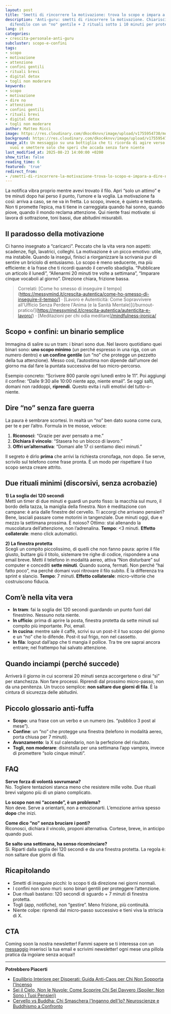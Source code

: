 ```yaml
---
layout: post
title: 'Smetti di rincorrere la motivazione: trova lo scopo e impara a dire no'
description: 'Anti-guru: smetti di rincorrere la motivazione. Chiarisci lo scopo e
  difendilo con un "no" gentile + 2 rituali sotto i 10 minuti per proteggere l''attenzione.'
lang: it
categories:
- crescita-personale-anti-guru
subcluster: scopo-e-confini
tags:
- scopo
- motivazione
- attenzione
- confini gentili
- rituali brevi
- digital detox
- togli non moderare
keywords:
- scopo
- motivazione
- dire no
- attenzione
- confini gentili
- rituali brevi
- digital detox
- togli non moderare
author: Matteo Ricci
image: https://res.cloudinary.com/dkoc4knvv/image/upload/v1755954730/motivane_1600_cd7kp8.webp
background: https://res.cloudinary.com/dkoc4knvv/image/upload/v1755954729/motivazione_600_u1bxps.webp
image_alt: Un messaggio su una bottiglia che ti ricorda di agire verso quello che
  vuoi e smettere solo che speri che accada senza fare niente
last_modified_at: 2025-08-23 14:00:00 +0200
show_title: false
reading_time: 6
featured: 'true'
redirect_from:
- /smetti-di-rincorrere-la-motivazione-trova-lo-scopo-e-impara-a-dire-no/
---
```

La notifica vibra proprio mentre avevi trovato il filo. Apri “solo un attimo” e tre minuti dopo hai perso il punto, l’umore e la voglia. La motivazione fa così: arriva a caso, se ne va in fretta. Lo scopo, invece, è quieto e testardo. Non ti promette l’epica, ma ti tiene in carreggiata quando hai sonno, quando piove, quando il mondo reclama attenzione. Qui niente frasi motivate: si lavora di sottrazione, toni bassi, due abitudini misurabili.

## Il paradosso della motivazione

Ci hanno insegnato a “caricarci”. Peccato che la vita vera non aspetti: scadenze, figli, lavatrici, colleghi. La motivazione è un picco emotivo: utile, ma instabile. Quando la insegui, finisci a riorganizzare la scrivania pur di sentire un briciolo di entusiasmo. Lo scopo è meno seducente, ma più efficiente: è la frase che ti ricordi quando il cervello sbadiglia. “Pubblicare un articolo il lunedì”, “Allenarmi 20 minuti tre volte a settimana”, “Imparare cinque vocaboli al giorno”. Direzione chiara, frizione bassa.

> Correlati: [Come ho smesso di inseguire il tempo](https://messymind.it/crescita-autentica/come-ho-smesso-di-inseguire-il-tempo/] · [Lavoro e Autenticità: Come Sopravvivere all'Ufficio Senza Perdere l'Anima (e la Sanità Mentale)](/burnout-pratico/](https://messymind.it/crescita-autentica/autenticita-e-lavoro/) · [Meditazioni per chi odia meditare][/mindfulness-ironica/](https://messymind.it/equlibrio-interiore/come-meditare-senza-sedersi-a-gambe-incrociate/)

## Scopo + confini: un binario semplice

Immagina di salire su un tram: i binari sono due. Nel lavoro quotidiano quei binari sono: **uno scopo minimo** (un perché espresso in una riga, con un numero dentro) e **un confine gentile** (un “no” che protegge un pezzetto della tua attenzione). Messo così, l’autostima non dipende dall’umore del giorno ma dal fare la puntata successiva del tuo micro-percorso.

Esempio concreto: “Scrivere 800 parole ogni lunedì entro le 11”. Poi aggiungi il confine: “Dalle 9:30 alle 10:00 niente app, niente email”. Se oggi salti, domani non raddoppi, **riprendi**. Questo evita i rulli emotivi del tutto-o-niente.

## Dire “no” senza fare guerra

La paura è sembrare scortesi. In realtà un “no” ben dato suona come cura, per te e per l’altro. Formula in tre mosse, veloce:

1. **Riconosci**: “Grazie per aver pensato a me.”
2. **Dichiara il vincolo**: “Stasera ho un blocco di lavoro.”
3. **Offri un’alternativa**: “Domani alle 17 ci sentiamo dieci minuti.”

Il segreto è dirlo **prima** che arrivi la richiesta cronofaga, non dopo. Se serve, scrivilo sul telefono come frase pronta. È un modo per rispettare il tuo scopo senza creare attrito.

## Due rituali minimi (discorsivi, senza acrobazie)

**1) La soglia dei 120 secondi**  
Metti un timer di due minuti e guardi un punto fisso: la macchia sul muro, il bordo della tazza, la maniglia della finestra. Non è meditazione con campane: è aria dalle finestre del cervello. Ti accorgi che arrivano pensieri? Bene, lasciali passare come motorini in tangenziale. Due minuti oggi, due e mezzo la settimana prossima. È noioso? Ottimo: stai allenando la muscolatura dell’attenzione, non l’adrenalina. **Tempo**: &lt;3 minuti. **Effetto collaterale**: meno click automatici.

**2) La finestra protetta**  
Scegli un compito piccolissimo, di quelli che non fanno paura: aprire il file giusto, buttare giù il titolo, sistemare tre righe di codice, rispondere a una email breve. Metti il telefono in modalità aereo, attiva “Non disturbare” sul computer e concediti **sette minuti**. Quando suona, fermati. Non perché “hai fatto poco”, ma perché domani vuoi ritrovare il filo subito. È la differenza tra sprint e slancio. **Tempo**: 7 minuti. **Effetto collaterale**: micro-vittorie che costruiscono fiducia.

## Com’è nella vita vera

- **In tram**: fai la soglia dei 120 secondi guardando un punto fuori dal finestrino. Nessuno nota niente.  
- **In ufficio**: prima di aprire la posta, finestra protetta da sette minuti sul compito più importante. Poi, email.  
- **In cucina**: mentre sale il caffè, scrivi su un post-it il tuo scopo del giorno e un “no” che lo difende. Post-it sul frigo, non nel cassetto.  
- **In fila**: logout dall’app che ti mangia il pollice. Tra tre ore saprai ancora entrare; nel frattempo hai salvato attenzione.

## Quando inciampi (perché succede)

Arriverà il giorno in cui scorrerai 20 minuti senza accorgertene o dirai “sì” per stanchezza. Non fare processi. Riprendi dal prossimo micro-passo, non da una penitenza. Un trucco semplice: **non saltare due giorni di fila**. È la cintura di sicurezza delle abitudini.

## Piccolo glossario anti-fuffa

- **Scopo**: una frase con un verbo e un numero (es. “pubblico 3 post al mese”).  
- **Confine**: un “no” che protegge una finestra (telefono in modalità aereo, porta chiusa per 7 minuti).  
- **Avanzamento**: la X sul calendario, non la perfezione del risultato.  
- **Togli, non moderare**: disinstalla per una settimana l’app vampira, invece di promettere “solo cinque minuti”.

## FAQ

**Serve forza di volontà sovrumana?**  
No. Togliere tentazioni stanca meno che resistere mille volte. Due rituali brevi valgono più di un piano complicato.

**Lo scopo non mi “accende”, è un problema?**  
Non deve. Serve a orientarti, non a emozionarti. L’emozione arriva spesso **dopo** che inizi.

**Come dico “no” senza bruciare i ponti?**  
Riconosci, dichiara il vincolo, proponi alternativa. Cortese, breve, in anticipo quando puoi.

**Se salto una settimana, ha senso ricominciare?**  
Sì. Riparti dalla soglia dei 120 secondi e da una finestra protetta. La regola è: non saltare due giorni di fila.

## Ricapitolando

- Smetti di inseguire picchi: lo scopo ti dà direzione nei giorni normali.  
- I confini non sono muri: sono binari gentili per proteggere l’attenzione.  
- Due rituali bastano: 120 secondi di sguardo + 7 minuti di finestra protetta.  
- Togli (app, notifiche), non “gestire”. Meno frizione, più continuità.  
- Niente colpe: riprendi dal micro-passo successivo e tieni viva la striscia di X.

## CTA
Coming soon la nostra newsletter! Fammi sapere se ti interessa con un [messaggio](https://messymind.it/contact/) inserisci la tua email e scrivimi newsletter! ogni mese una pillola pratica da ingoiare senza acqua!! 

---

**Potrebbero Piacerti**

- [Equilibrio Interiore per Disperati: Guida Anti-Caos per Chi Non Sopporta l'Incenso](https://messymind.it/equilibrio-interiore/equilibrio-interiore-guida-pratica/)
- [Sei il Cielo, Non le Nuvole: Come Scoprire Chi Sei Davvero (Spoiler: Non Sono i Tuoi Pensieri)](https://messymind.it/mindfulness/osservatore-e-osservato/)
- [Cervello vs Buddha: Chi Smaschera l'Inganno dell'Io? Neuroscienze e Buddhismo a Confronto](https://messymind.it/spiritualita-pratica/neuroscienze-e-buddismo/)

<script type="application/ld+json">
{
  "@context": "https://schema.org",
  "@type": "FAQPage",
  "mainEntity": [
    {
      "@type": "Question",
      "name": "Serve forza di volontà sovrumana?",
      "acceptedAnswer": {
        "@type": "Answer",
        "text": "No. Togliere tentazioni stanca meno che resistere mille volte. Due rituali brevi valgono più di un piano complicato."
      }
    },
    {
      "@type": "Question",
      "name": "Lo scopo non mi “accende”, è un problema?",
      "acceptedAnswer": {
        "@type": "Answer",
        "text": "Non deve. Serve a orientarti, non a emozionarti. L’emozione arriva spesso dopo che inizi."
      }
    },
    {
      "@type": "Question",
      "name": "Come dico “no” senza bruciare i ponti?",
      "acceptedAnswer": {
        "@type": "Answer",
        "text": "Riconosci, dichiara il vincolo, proponi alternativa. Cortese, breve, in anticipo quando puoi."
      }
    },
    {
      "@type": "Question",
      "name": "Se salto una settimana, ha senso ricominciare?",
      "acceptedAnswer": {
        "@type": "Answer",
        "text": "Sì. Riparti dalla soglia dei 120 secondi e da una finestra protetta. La regola è: non saltare due giorni di fila."
      }
    }
  ]
}
</script>






